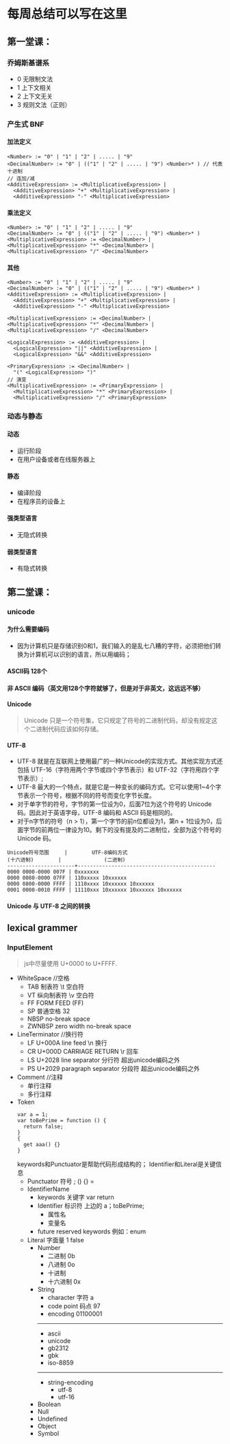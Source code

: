 # 每周总结可以写在这里
## 第一堂课：
### 乔姆斯基谱系
 - 0 无限制文法
 - 1 上下文相关
 - 2 上下文无关
 - 3 规则文法（正则）
### 产生式 BNF
  #### 加法定义
  ```
  <Number> := "0" | "1" | "2" | ..... | "9"
  <DecimalNumber> := "0" | (("1" | "2" | ..... | "9") <Number>* ) // 代表十进制
  // 连加/减
  <AdditiveExpression> := <MultiplicativeExpression> |
    <AdditiveExpression> "+" <MultiplicativeExpression> |
    <AdditiveExpression> "-" <MultiplicativeExpression>
  ```
  #### 乘法定义
  ```
  <Number> := "0" | "1" | "2" | ..... | "9"
  <DecimalNumber> := "0" | (("1" | "2" | ..... | "9") <Number>* )
  <MultiplicativeExpression> := <DecimalNumber> |
  <MultiplicativeExpression> "*" <DecimalNumber> |
  <MultiplicativeExpression> "/" <DecimalNumber>
  ```
  #### 其他
  ```
  <Number> := "0" | "1" | "2" | ..... | "9"
  <DecimalNumber> := "0" | (("1" | "2" | ..... | "9") <Number>* )
  <AdditiveExpression> := <MultiplicativeExpression> |
    <AdditiveExpression> "+" <MultiplicativeExpression> |
    <AdditiveExpression> "-" <MultiplicativeExpression>

  <MultiplicativeExpression> := <DecimalNumber> |
  <MultiplicativeExpression> "*" <DecimalNumber> |
  <MultiplicativeExpression> "/" <DecimalNumber>

  <LogicalExpression> := <AdditiveExpression> |
    <LogicalExpression> "||" <AdditiveExpression> |
    <LogicalExpression> "&&" <AdditiveExpression>

  <PrimaryExpression> := <DecimalNumber> |
    "(" <LogicalExpression> ")"
  // 演变
  <MultiplicativeExpression> := <PrimaryExpression> |
    <MultiplicativeExpression> "*" <PrimaryExpression> |
    <MultiplicativeExpression> "/" <PrimaryExpression>
  ```

### 动态与静态
  #### 动态
  - 运行阶段
  - 在用户设备或者在线服务器上
  #### 静态
  - 编译阶段
  - 在程序员的设备上
  #### 强类型语言
  - 无隐式转换
  #### 弱类型语言
  - 有隐式转换
## 第二堂课：
### unicode
#### 为什么需要编码
- 因为计算机只是存储识别0和1，我们输入的是乱七八糟的字符，必须把他们转换为计算机可以识别的语言，所以用编码；
#### ASCII码 128个
#### 非 ASCII 编码（英文用128个字符就够了，但是对于非英文，这远远不够）
#### Unicode
> Unicode 只是一个符号集，它只规定了符号的二进制代码，却没有规定这个二进制代码应该如何存储。
#### UTF-8
- UTF-8 就是在互联网上使用最广的一种Unicode的实现方式。其他实现方式还包括 UTF-16（字符用两个字节或四个字节表示）和 UTF-32（字符用四个字节表示）;
- UTF-8 最大的一个特点，就是它是一种变长的编码方式。它可以使用1~4个字节表示一个符号，根据不同的符号而变化字节长度。
- 对于单字节的符号，字节的第一位设为0，后面7位为这个符号的 Unicode 码。因此对于英语字母，UTF-8 编码和 ASCII 码是相同的。
- 对于n字节的符号（n > 1），第一个字节的前n位都设为1，第n + 1位设为0，后面字节的前两位一律设为10。剩下的没有提及的二进制位，全部为这个符号的 Unicode 码。
```
Unicode符号范围     |        UTF-8编码方式
(十六进制)        |              (二进制)
----------------------+---------------------------------------------
0000 0000-0000 007F | 0xxxxxxx
0000 0080-0000 07FF | 110xxxxx 10xxxxxx
0000 0800-0000 FFFF | 1110xxxx 10xxxxxx 10xxxxxx
0001 0000-0010 FFFF | 11110xxx 10xxxxxx 10xxxxxx 10xxxxxx
```
#### Unicode 与 UTF-8 之间的转换
## lexical grammer
### InputElement
> js中尽量使用 U+0000 to U+FFFF.
  - WhiteSpace //空格
    - TAB  制表符 \t 空白符
    - VT 纵向制表符 \v 空白符
    - FF FORM FEED (FF)
    - SP 普通空格 32
    - NBSP no-break space
    - ZWNBSP zero width no-break space
  - LineTerminator //换行符
    - LF U+000A line feed \n 换行
    - CR U+000D CARRIAGE RETURN \r 回车
    - LS U+2028 line separator 分行符 超出unicode编码之外
    - PS U+2029 paragraph separator 分段符 超出unicode编码之外
  - Comment //注释
    - 单行注释
    - 多行注释
  - Token
    ```
    var a = 1;
    var toBePrime = function () {
      return false;
    }
    {
      get aaa() {}
    }
    ```
    keywords和Punctuator是帮助代码形成结构的；
    Identifier和Literal是关键信息
    - Punctuator 符号 ; () {} =
    - IdentifierName
      - keywords 关键字 var return
      - Identifier 标识符 上边的 a；toBePrime;
        - 属性名
        - 变量名
      - future reserved keywords 例如：enum
    - Literal 字面量 1 false
      - Number
        - 二进制 0b
        - 八进制 0o
        - 十进制
        - 十六进制 0x
      - String
        - character 字符 a
        - code point 码点 97
        - encoding 01100001
        -----------------------
        - ascii
        - unicode
        - gb2312
        - gbk
        - iso-8859
        -----------------------
        - string-encoding
          - utf-8
          - utf-16
      - Boolean
      - Null
      - Undefined
      - Object
      - Symbol
